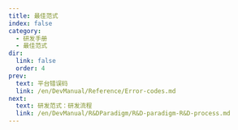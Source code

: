 ```yaml
---
title: 最佳范式
index: false
category:
  - 研发手册
  - 最佳范式
dir:
  link: false
  order: 4
prev:
  text: 平台错误码
  link: /en/DevManual/Reference/Error-codes.md
next:
  text: 研发范式：研发流程
  link: /en/DevManual/R&DParadigm/R&D-paradigm-R&D-process.md
---
```

